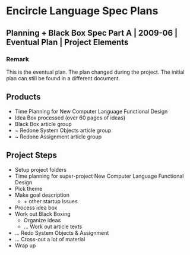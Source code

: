 ﻿Encircle Language Spec Plans
============================

Planning + Black Box Spec Part A | 2009-06 | Eventual Plan | Project Elements
-----------------------------------------------------------------------------

### Remark

This is the eventual plan. The plan changed during the project. The initial plan can still be found in a different document.


Products
--------

- Time Planning for New Computer Language Functional Design
- Idea Box processed (over 60 pages of ideas)
- Black Box article group
- ~ Redone System Objects article group
- ~ Redone Assignment article group


Project Steps
-------------

- Setup project folders
- Time planning for super-project New Computer Language Functional Design
- Pick theme
- Make goal description
    - \+ other startup issues
- Process idea box
- Work out Black Boxing
    - Organize ideas
    - ... Work out article texts
- ... Redo System Objects & Assignment
- ... Cross-out a lot of material
- Wrap up